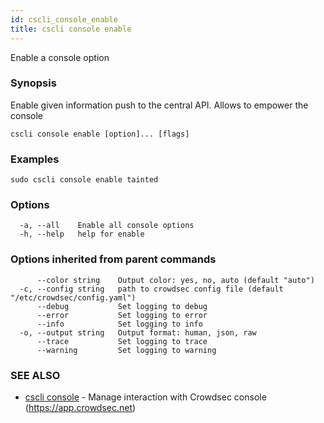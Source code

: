 ```yaml
---
id: cscli_console_enable
title: cscli console enable
---
```

Enable a console option

### Synopsis


Enable given information push to the central API. Allows to empower the console

```
cscli console enable [option]... [flags]
```

### Examples

```
sudo cscli console enable tainted
```

### Options

```
  -a, --all    Enable all console options
  -h, --help   help for enable
```

### Options inherited from parent commands

```
      --color string    Output color: yes, no, auto (default "auto")
  -c, --config string   path to crowdsec config file (default "/etc/crowdsec/config.yaml")
      --debug           Set logging to debug
      --error           Set logging to error
      --info            Set logging to info
  -o, --output string   Output format: human, json, raw
      --trace           Set logging to trace
      --warning         Set logging to warning
```

### SEE ALSO

* [cscli console](/cscli/cscli_console.md)	 - Manage interaction with Crowdsec console (https://app.crowdsec.net)

